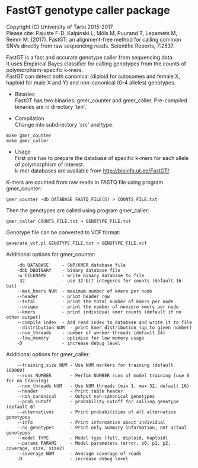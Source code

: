 # FastGT genotype caller package
Copyright (C) University of Tartu 2015-2017  
Please cite: Pajuste F-D, Kalpinski L, Möls M, Puurand T, Lepamets M, Remm M. (2017). FastGT: an alignment-free method for calling common SNVs directly from raw sequencing reads. Scientific Reports, 7:2537.    
  
FastGT is a fast and accurate genotype caller from sequencing data.  
It uses Empirical Bayes classifier for calling genotypes from the counts of polymorphism-specific k-mers.  
FastGT can detect both canonical (diploid for autosomes and female X, haploid for male X and Y) and
non-canonical (0-4 alleles) genotypes.  
  
* Binaries  
FastGT has two binaries: gmer_counter and gmer_caller. Pre-compiled binaries are in directory 'bin'.  
  
* Compilation  
Change into subdirectory 'src' and type:
```
make gmer_counter
make gmer_caller
```

* Usage   
First one has to prepare the database of specific k-mers for each allele of polymorphism of interest.  
k-mer databases are available from http://bioinfo.ut.ee/FastGT/  
  
K-mers are counted from raw reads in FASTQ file using program gmer_counter:  
```
gmer_counter -db DATABASE FASTQ_FILE(S) > COUNTS_FILE.txt
```
  
Then the genotypes are called using program gmer_caller:  
```
gmer_caller COUNTS_FILE.txt > GENOTYPE_FILE.txt
```

Genotype file can be converted to VCF format:  
```
generate_vcf.pl GENOTYPE_FILE.txt > GENOTYPE_FILE.vcf
```
   
Additional options for gmer_counter:   
```
    -db DATABASE     - SNP/KMER database file
    -dbb DBBINARY    - binary database file
    -w FILENAME      - write binary database to file
    -32              - use 32-bit integeres for counts (default 16-bit)
    --max_kmers NUM  - maximum number of kmers per node
    --header         - print header row
    --total          - print the total number of kmers per node
    --unique         - print the number of nonzero kmers per node
    --kmers          - print individual kmer counts (default if no other output)
    --compile_index  - Add read index to database and write it to file
    --distribution NUM  - print kmer distribution (up to given number)
    --num_threads    - number of worker threads (default 24)
    --low_memory     - optimize for low memory usage
    -D               - increase debug level
```

Additional options for gmer_caller:   
```
    --training_size NUM - Use NUM markers for training (default 100000)
    --runs NUMBER       - Perfom NUMBER runs of model training (use 0 for no training)
    --num_threads NUM   - Use NUM threads (min 1, max 32, default 16)
    --header            - Print table header
    --non_canonical     - Output non-canonical genotypes
    --prob_cutoff       - probability cutoff for calling genotype (default 0)
    --alternatives      - Print probabilities of all alternative genotypes
    --info              - Print information about individual
    --no_genotypes      - Print only summary information, not actual genotypes
    --model TYPE        - Model type (full, diploid, haploid)
    --params PARAMS     - Model parameters (error, p0, p1, p2, coverage, size, size2)
    --coverage NUM      - Average coverage of reads
    -D                  - increase debug level
```